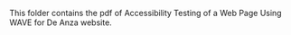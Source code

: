 This folder contains the pdf of Accessibility Testing of a Web Page Using WAVE for De Anza website.
